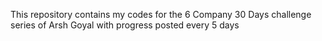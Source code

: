 This repository contains my codes for the 6 Company 30 Days challenge series of Arsh Goyal with progress posted every 5 days
